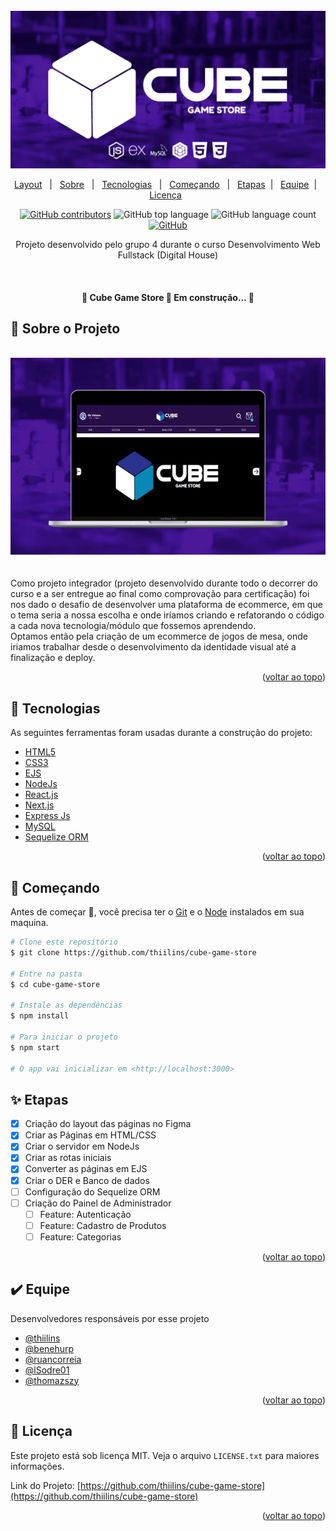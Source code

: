 <div id="top">

</div>

<!-- PROJECT LOGO -->
<br />
<div align="center">
  <a href="https://github.com/thiilins/cube-game-store">
    <img src="./.github/logo.jpg" alt="Logo">
  </a>
<p align="center">
    <a href="https://www.figma.com/file/kkD6M2EYo7oGMDToHGNUXs/CUBE-Game-Store---Layout-Padronizado?node-id=14%3A63">Layout</a> &#xa0; | &#xa0;
    <a href="#dart-sobre">Sobre</a> &#xa0; | &#xa0;
  <a href="#rocket-tecnologias">Tecnologias</a> &#xa0; | &#xa0;
  <a href="#checkered_flag-começando">Começando</a> &#xa0;  | &#xa0; 
  <a href="#sparkles-etapas">Etapas</a> &#xa0;| &#xa0;
  <a href="#heavy_check_mark-equipe">Equipe</a> &#xa0;| &#xa0;
  <a href="#memo-licença">Licença</a> &#xa0 
</p>

[![GitHub contributors](https://img.shields.io/github/contributors/thiilins/cube-game-store?color=280E4D&style=for-the-badge)](https://github.com/thiilins/cube-game-store/graphs/contributors)
![GitHub top language](https://img.shields.io/github/languages/top/thiilins/cube-game-store?color=280E4D&style=for-the-badge)
![GitHub language count](https://img.shields.io/github/languages/count/thiilins/cube-game-store?color=280E4D&style=for-the-badge)
[![GitHub](https://img.shields.io/github/license/thiilins/cube-game-store?color=280E4D&style=for-the-badge)](https://github.com/thiilins/cube-game-store/blob/main/LICENSE)

  <p align="center">
    Projeto desenvolvido pelo grupo 4 durante o curso Desenvolvimento Web Fullstack  (Digital House)
    <br />
    <!-- <a href="https://github.com/thiilins/cube-game-store"><strong>Explore the docs »</strong></a> -->
    
  </p>
</div>

<br>

<h4 align="center"> 
	🚧  <strong>Cube Game Store 🚀 Em construção...  </strong>🚧
</h4>

## :dart: Sobre o Projeto

<br>
<div align="center">
<img  src="./.github/preview.gif" alt="Logo">
</div>
<br>
<br>
Como projeto integrador (projeto desenvolvido durante todo o decorrer do curso e a ser entregue ao final como comprovação para certificação) foi nos dado o desafio de desenvolver uma plataforma de ecommerce, em que o tema seria a nossa escolha e onde iríamos criando e refatorando o código a cada nova tecnologia/módulo que fossemos aprendendo.
<br>
Optamos então pela criação de um ecommerce de jogos de mesa, onde iriamos trabalhar desde o desenvolvimento da identidade visual até a finalização e deploy.

<p align="right">(<a href="#top">voltar ao topo</a>)</p>

## :rocket: Tecnologias

As seguintes ferramentas foram usadas durante a construção do projeto:
&#xa0;

- [HTML5]()
- [CSS3]()
- [EJS]()
- [NodeJs](https://nodejs.org/en/)
- [React.js](https://reactjs.org/)
- [Next.js](https://nextjs.org/)
- [Express Js](https://expressjs.com/)
- [MySQL](https://www.mysql.com)
- [Sequelize ORM](https://sequelize.org)

<p align="right">(<a href="#top">voltar ao topo</a>)</p>

## :checkered_flag: Começando

Antes de começar :checkered_flag:, você precisa ter o [Git](https://git-scm.com) e o [Node](https://nodejs.org/en/) instalados em sua maquina.

```bash
# Clone este repositório
$ git clone https://github.com/thiilins/cube-game-store

# Entre na pasta
$ cd cube-game-store

# Instale as dependências
$ npm install

# Para iniciar o projeto
$ npm start

# O app vai inicializar em <http://localhost:3000>
```

## :sparkles: Etapas

- [x] Criação do layout das páginas no Figma
- [x] Criar as Páginas em HTML/CSS
- [x] Criar o servidor em NodeJs
- [x] Criar as rotas iniciais
- [x] Converter as páginas em EJS
- [x] Criar o DER e Banco de dados
- [ ] Configuração do Sequelize ORM
- [ ] Criação do Painel de Administrador
  - [ ] Feature: Autenticação
  - [ ] Feature: Cadastro de Produtos
  - [ ] Feature: Categorias

<p align="right">(<a href="#top">voltar ao topo</a>)</p>

## :heavy_check_mark: Equipe

Desenvolvedores responsáveis por esse projeto

- [@thiilins](https://github.com/thiilins)
- [@benehurp](https://github.com/benehurp)
- [@ruancorreia](https://github.com/ruancorreia)
- [@lSodre01](https://github.com/lSodre01)
- [@thomazszy](https://github.com/thomazszy)

<p align="right">(<a href="#top">voltar ao topo</a>)</p>

<!-- LICENSE -->

## :memo: Licença

Este projeto está sob licença MIT. Veja o arquivo `LICENSE.txt` para maiores informações.

Link do Projeto: [https://github.com/thiilins/cube-game-store](https://github.com/thiilins/cube-game-store)

<p align="right">(<a href="#top">voltar ao topo</a>)</p>
